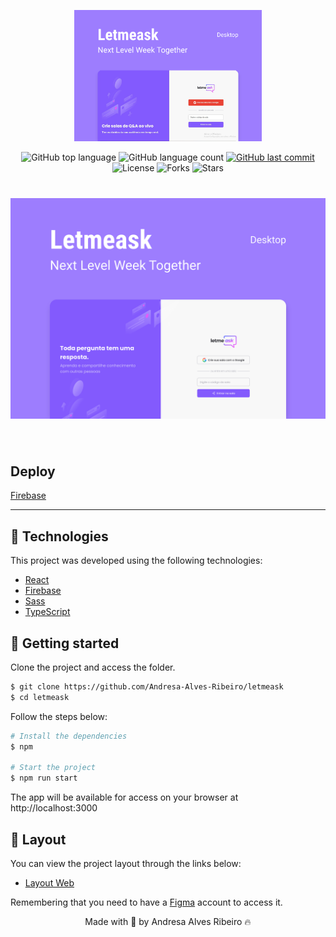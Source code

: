<p align="center">
  <img alt="Letmeask" src="github/layout.png" width="300px">
</p>

<p align="center">
  <img alt="GitHub top language" src="https://img.shields.io/github/languages/top/Andresa-Alves-Ribeiro/letmeask?message=MIT&color=5965E0&labelColor=121214">

  <img alt="GitHub language count" src="https://img.shields.io/github/languages/count/Andresa-Alves-Ribeiro/letmeask?message=MIT&color=5965E0&labelColor=121214">

  <a href="https://github.com/Andresa-Alves-Ribeiro/letmeask/commits/main">
    <img alt="GitHub last commit" src="https://img.shields.io/github/last-commit/Andresa-Alves-Ribeiro/letmeask?message=MIT&color=5965E0&labelColor=121214">
  </a>

  <img  src="https://img.shields.io/static/v1?label=license&message=MIT&color=5965E0&labelColor=121214" alt="License">

  <img src="https://img.shields.io/github/forks/LucasWG94/letmeask?label=forks&message=MIT&color=5965E0&labelColor=121214" alt="Forks">

  <img src="https://img.shields.io/github/stars/LucasWG94/letmeask?label=stars&message=MIT&color=5965E0&labelColor=121214" alt="Stars">
</p>

<h1 align="center">
    <img alt="Letmeask" title="Letmeask" src="github/cover.svg" />
</h1>

<br>

## Deploy

[Firebase](https://letmeask-4e263.web.app/)

---

## 🧪 Technologies

This project was developed using the following technologies:

-   [React](https://reactjs.org)
-   [Firebase](https://firebase.google.com/)
-   [Sass](https://sass-lang.com/)
-   [TypeScript](https://www.typescriptlang.org/)

## 🚀 Getting started

Clone the project and access the folder.

```bash
$ git clone https://github.com/Andresa-Alves-Ribeiro/letmeask
$ cd letmeask
```

Follow the steps below:

```bash
# Install the dependencies
$ npm

# Start the project
$ npm run start
```

The app will be available for access on your browser at http://localhost:3000

## 🔖 Layout

You can view the project layout through the links below:

-   [Layout Web](https://www.figma.com/file/u0BQK8rCf2KgzcukdRRCWh/Letmeask/duplicate)

Remembering that you need to have a [Figma](http://figma.com/) account to access it.
<br>

<p align="center">Made with 💜 by Andresa Alves Ribeiro 🔥</p>
